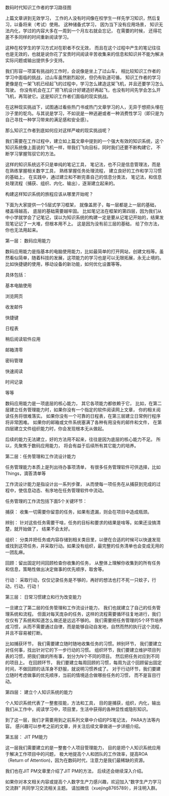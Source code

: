 数码时代知识工作者的学习路径图

上篇文章讲到无效学习， 工作的人没有时间像在校学生一样先学习知识，然后复习，以备将来（考试）使用。 这种储备式学习， 因为当下没有应用场景， 知识无法内化，学过的内容大多在一周到一个月左右就会忘记， 在需要的时候， 还得花差不多同样的时间重新阅读学习。 

这种在校学生的学习方式对在职者不仅无效， 而且在这个过程中产生的笔记往往也是无效的，也就是说你花了宝贵时间阅读辛苦收集来的信息和知识并不能为解决实际问题或输出提供多少支持。 

我们形容一项富有挑战的工作时，会说像是坐上了过山车， 相比较知识工作者的学习中面临的挑战，过山车虽然剧烈起伏，但仍有轨道可循， 知识工作者的学习更像是在一架飞机已经起飞的过程中，学习怎么建造这架飞机，并且还要学习怎么驾驶。 你没有机会在工厂把飞机设计好建造好再起飞，也没有时间先学会怎么开飞机，再驾驶它。这是知识工作者们面临的现实挑战。 

在这种现实挑战下，试图通过看些热门书或热门文章学习的人，无异于想把头埋在沙子里的鸵鸟。与其说是学习，不如说是一种逃避或者一种消费性学习（即只是为自己寻找一种学习带来的满足感和安全感）。

那么知识工作者到底如何应对这样严峻的现实挑战呢？

 我们需要在工作过程中，建立如上篇文章中提到的一个强大有效的知识系统，这个知识系统像上面说的飞机一样，带我们飞向目标，同时我们还要不断构建它， 不断学习掌握驾驭它的方法。  

这样的知识系统远不只是单纯的笔记工具， 笔记法，也不只是信息管理法，而是在熟练掌握相关数字工具， 熟练掌握任务处理流程， 建立良好的工作和学习习惯的基础上， 在实践中，通过建立和不断完善自己的信息分类法， 笔记法，和信息处理流程（捕获、组织、内化、输出），逐渐建立起来的。 

构建这样知识系统的旅程应该从哪里开始呢？ 

下面为大家提供一个5层式学习框架， 就像盖房子，每一层都是上一层的基础， 楼盖得越高， 底层的基础需要越牢固。  比如笔记法在框架的第四层，因为我们从中小学就学会了记笔记，误以为知识系统的构建一定是要从记笔记开始的，结果发现笔记记了一大堆，但根本用不上。 这是因为没有前三层的基础， 给了你方法，你也无法用起来。 



第一层： 数码应用能力

数码应用能力是指基本的电脑使用能力，比如最简单的打开网站，创建文档等。虽然看似简单，随着科技的发展，这项能力的学习也是可以无限拓展，永无止境的。比如快捷键的使用，移动设备的新功能，如何优化设置等等。 

具体包括：

基本电脑使用

浏览网页

收发邮件

快捷键

日程表

稍后阅读软件应用

邮箱清零

密码管理

快速阅读

时间记录

等等

数码应用能力是一项底层的核心能力， 其它各项能力都依赖于它， 比如，在第二层建立任务管理能力时，如果你没有一个指定的软件阅读网上文章， 你的相关阅读任务将很难落实。 如果你没有一个可靠的日程表，在第三层建立日常例行程序将非常困难。 如果你的邮箱或文件系统塞满了各种有用没有的邮件和文件， 在第四层建立文件组织能力时，你会发现根本无从做起。 

后续的能力无法建立，好的方法用不起来，往往是因为底层的核心能力不足。  所以，先聚焦于数码应用能力， 将会有益于后续所有其它能力的培养。 



第二层：任务管理和工作流设计能力

任务管理能力本质上是列出待办事项清单， 有很多任务管理软件可供选择，比如Things，滴答清单等

工作流设计能力是指设计出一系列步骤， 从而使每一项任务在从捕获到完成的过程中，使信息动态、有序地在任务管理软件中流动。 

任务管理的工作流包括下面5个关键环节：

捕获： 收集一切需要你留意的任务，如果有遗漏，则会在项目中造成瓶颈。

辨别： 针对这些任务需要干啥，任务的目标和要求的结果是啥等。如果还没搞清楚，就开始做了， 结果不会太好。

组织： 分类并把任务或内容存储到相关类目里，以便在合适的时候可以快速发现或找到这项任务，并采取行动。如果没有组织，最完整的任务清单也会变成无用的一团乱麻。 

回顾：留出固定时间回顾检查你收集的任务， 从整体上理解你收集到的所有任务和信息，策略性做出决定做事的优先顺序，取舍等。 

行动： 采取行动，仅仅记录任务是不够的，再好的想法也打不死一只蚊子，行动，行动，行动！

第三层： 日常习惯建立和行为改变能力

一旦建立了第二层的任务管理和工作流设计能力， 我们也就建立了自己的任务管理系统和流程。 但面对每天庞杂的任务，这样的流程需要循环往复地进行，我们仅仅有了系统和知道怎么做还是远远不够的。  我们需要把任务管理的5个环节培养成习惯，从而不需要通过自律，而是能够自动自发地，自然而然的执行这个流程，并且不容易被打断。 

比如捕获环节， 我们需要建立随时随地收集任务的习惯。辨别环节， 我们要建立对任何事，找出针对它的下一步行动的习惯。 组织环节，我们要建立维护项目列表的习惯，把我们做的所有事，划分为N个不同的项目。 然后把任务对应到不同的项目上。 在回顾环节， 我们要建立每周回顾的习惯，每周为这个回顾留出固定时间，不做回顾的话浑身不舒服，就说明习惯养成了。 对于行动环节，我们要建立随时考虑做事的优先顺序，当前的情境适合做哪些任务的习惯， 而不是盲目行动。 

第四层： 建立个人知识系统的能力

个人知识系统代表了一整套技能，方法和工具， 目的是捕获，组织，内化，输出我们从工作中，阅读学习中，项目里，生活中获得的各种显性或隐形知识。 

到了这一层，我们才需要用到之前系列文章中介绍的PS笔记法， PARA方法等内容。 感兴趣可以参考之前的文章，并关注后续文章做进一步详细介绍。 

第五层： JIT PM能力

这一层我们需要建立的是一整套个人项目管理能力， 目的是把个人知识系统应用于解决工作项目中的问题， 极大地提高个人和团队的工作效率，提高ROA（Return of Attention)，因为在数码时代，注意力是我们最稀缺的资源。  

我们也在JIT PM文章里介绍了JIT PM的方法， 后续还会继续深入介绍。 



如果你对本文相关内容或提高个人数字生产力感兴趣，欢迎加入“数字生产力学习交流群” 共同学习交流相关主题。 请加微信（xuejing8765789），并注明入群。 

